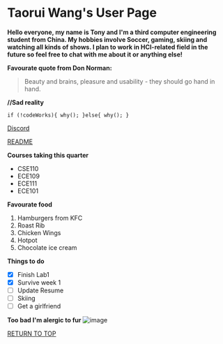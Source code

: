 # Taorui Wang's User Page

**Hello everyone, my name is Tony and I'm a third computer engineering student from China. My hobbies involve Soccer, gaming, skiing and watching all kinds of shows. I plan to work in HCI-related field in the future so feel free to chat with me about it or anything else!**

**Favourate quote from Don Norman:**

>Beauty and brains, pleasure and usability - they should go hand in hand.
>

**//Sad reality**

`if (!codeWorks){
  why();
 }else{
  why();
 }
`

[Discord](https://discord.gg/EbBMk4Au)

[README](README.md)

**Courses taking this quarter**

- CSE110
- ECE109
- ECE111
- ECE101

**Favourate food**

1. Hamburgers from KFC
2. Roast Rib
3. Chicken Wings
4. Hotpot
5. Chocolate ice cream

**Things to do**

- [x] Finish Lab1
- [x] Survive week 1
- [ ] Update Resume
- [ ] Skiing
- [ ] Get a girlfriend

**Too bad I'm alergic to fur**
![image](https://user-images.githubusercontent.com/47578591/113442901-c2adf780-93a5-11eb-9051-0266f168dd10.png)

[RETURN TO TOP](https://github.com/t2wang/CSE110-Lab1/blob/another-change/index.md#taorui-wangs-user-page)
